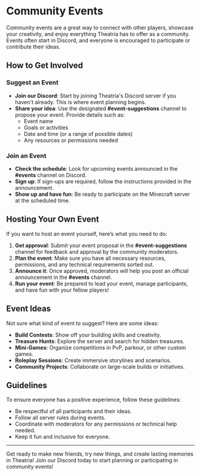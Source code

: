 # Community Events

Community events are a great way to connect with other players, showcase your creativity, and enjoy everything Theatria has to offer as a community. Events often start in Discord, and everyone is encouraged to participate or contribute their ideas.

## How to Get Involved

### Suggest an Event
- **Join our Discord**: Start by joining Theatria's Discord server if you haven't already. This is where event planning begins.
- **Share your idea**: Use the designated **#event-suggestions** channel to propose your event. Provide details such as:
  - Event name
  - Goals or activities
  - Date and time (or a range of possible dates)
  - Any resources or permissions needed

### Join an Event
- **Check the schedule**: Look for upcoming events announced in the **#events** channel on Discord.
- **Sign up**: If sign-ups are required, follow the instructions provided in the announcement.
- **Show up and have fun**: Be ready to participate on the Minecraft server at the scheduled time.

## Hosting Your Own Event
If you want to host an event yourself, here’s what you need to do:

1. **Get approval**: Submit your event proposal in the **#event-suggestions** channel for feedback and approval by the community moderators.
2. **Plan the event**: Make sure you have all necessary resources, permissions, and any technical requirements sorted out.
3. **Announce it**: Once approved, moderators will help you post an official announcement in the **#events** channel.
4. **Run your event**: Be prepared to lead your event, manage participants, and have fun with your fellow players!

## Event Ideas
Not sure what kind of event to suggest? Here are some ideas:

- **Build Contests**: Show off your building skills and creativity.
- **Treasure Hunts**: Explore the server and search for hidden treasures.
- **Mini-Games**: Organize competitions in PvP, parkour, or other custom games.
- **Roleplay Sessions**: Create immersive storylines and scenarios.
- **Community Projects**: Collaborate on large-scale builds or initiatives.

## Guidelines
To ensure everyone has a positive experience, follow these guidelines:

- Be respectful of all participants and their ideas.
- Follow all server rules during events.
- Coordinate with moderators for any permissions or technical help needed.
- Keep it fun and inclusive for everyone.

---

Get ready to make new friends, try new things, and create lasting memories in Theatria! Join our Discord today to start planning or participating in community events!
